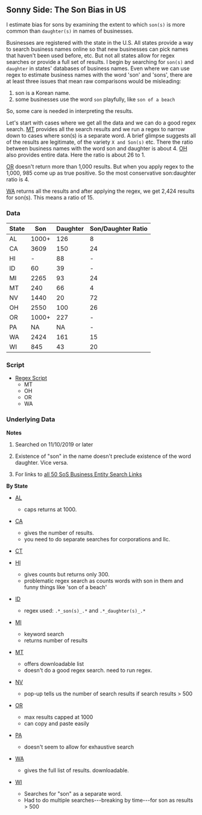 ## Sonny Side: The Son Bias in US

I estimate bias for sons by examining the extent to which `son(s)` is more common than `daughter(s)` in names of businesses. 

Businesses are registered with the state in the U.S. All states provide a way to search business names online so that new businesses can pick names that haven't been used before, etc. But not all states allow for regex searches or provide a full set of results. I begin by searching for `son(s)` and `daughter` in states' databases of business names. Even where we can use regex to estimate business names with the word 'son' and 'sons', there are at least three issues that mean raw comparisons would be misleading:

1. son is a Korean name. 
2. some businesses use the word `son` playfully, like `son of a beach`

So, some care is needed in interpreting the results.

Let's start with cases where we get all the data and we can do a good regex search. [MT](data/mt/) provides all the search results and we run a regex to narrow down to cases where son(s) is a separate word. A brief glimpse suggests all of the results are legitimate, of the variety `X and Son(s)` etc. There the ratio between business names with the word son and daughter is about 4. [OH](data/oh/) also provides entire data. Here the ratio is about 26 to 1.   

[OR](data/or/) doesn't return more than 1,000 results. But when you apply regex to the 1,000, 985 come up as true positive. So the most conservative son:daughter ratio is 4. 

[WA](data/wa/) returns all the results and after applying the regex, we get 2,424 results for son(s). This means a ratio of 15. 

### Data

| State | Son    | Daughter| Son/Daughter Ratio |
|-------|--------|---------|--------------------|
|  AL   |  1000+ |  126    |        8           |
|  CA   |  3609  |  150    |        24          |
|  HI   |   -    |  88     |        -           |
|  ID   |  60    |  39     |        -           |
|  MI   |  2265  |  93     |        24          |
|  MT   |  240   |  66     |        4           |
|  NV   |  1440  |  20     |        72          |
|  OH   |  2550  |  100    |        26          |
|  OR   |  1000+ |  227    |        -           |
|  PA   |   NA   |  NA     |        -           |
|  WA   |  2424  |  161    |        15          |
|  WI   |  845   |  43     |        20          |

### Script

* [Regex Script](scripts/dson.R)
    - MT
    - OH
    - OR
    - WA

### Underlying Data

**Notes**

1. Searched on 11/10/2019 or later

2. Existence of "son" in the name doesn't preclude existence of the word daughter. Vice versa. 

3. For links to [all 50 SoS Business Entity Search Links](https://www.llcuniversity.com/50-secretary-of-state-sos-business-entity-search/)

**By State**

* [AL](https://www.sos.alabama.gov/government-records/business-entity-records)
    - caps returns at 1000.

* [CA](https://businesssearch.sos.ca.gov/)
    - gives the number of results. 
    - you need to do separate searches for corporations and llc. 

* [CT](https://www.concord-sots.ct.gov/CONCORD/online?sn=PublicInquiry&eid=9740)

* [HI](https://hbe.ehawaii.gov/documents/search.html)
    - gives counts but returns only 300. 
    - problematic regex search as counts words with son in them and funny things like 'son of a beach'

* [ID](https://sosbiz.idaho.gov/search/business)
    - regex used: `.*_son(s)_.*` and `.*_daughter(s)_.*`

* [MI](https://cofs.lara.state.mi.us/SearchApi/Search/Search)
    - keyword search
    - returns number of results

* [MT](https://sosmt.gov/business/)
    - offers downloadable list
    - doesn't do a good regex search. need to run regex.

* [NV](https://esos.nv.gov/EntitySearch/OnlineEntitySearch)
    - pop-up tells us the number of search results if search results > 500

* [OR](http://egov.sos.state.or.us/br/pkg_web_name_srch_inq.login)
    - max results capped at 1000
    - can copy and paste easily

* [PA](https://www.corporations.pa.gov/Search/corpsearch) 
    - doesn't seem to allow for exhaustive search

* [WA](https://ccfs.sos.wa.gov/#/)
    - gives the full list of results. downloadable.

* [WI](https://www.wdfi.org/apps/CorpSearch/Advanced.aspx?type=Simple&q=son)
    - Searches for "son" as a separate word.
    - Had to do multiple searches---breaking by time---for son as results > 500

